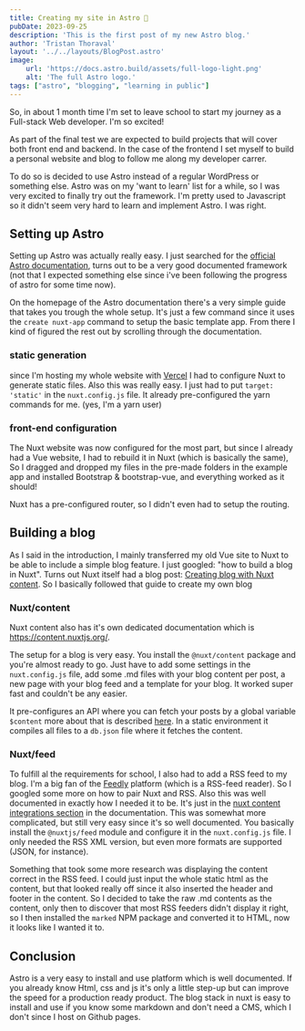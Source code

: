 ```yaml
---
title: Creating my site in Astro 🎉
pubDate: 2023-09-25
description: 'This is the first post of my new Astro blog.'
author: 'Tristan Thoraval'
layout: '../../layouts/BlogPost.astro'
image:
    url: 'https://docs.astro.build/assets/full-logo-light.png'
    alt: 'The full Astro logo.'
tags: ["astro", "blogging", "learning in public"]
---
```


So, in about 1 month time I'm set to leave school to start my journey as a Full-stack Web developer. I'm so excited!

As part of the final test we are expected to build projects that will cover both front end and backend. In the case of the frontend I set myself to build a personal website and blog to follow me along my developer carrer.

To do so is decided to use Astro instead of a regular WordPress or something else. Astro was on my 'want to learn' list for a while, so I was very excited to finally try out the framework. I'm pretty used to Javascript so it didn't seem very hard to learn and implement Astro. I was right.

## Setting up Astro

Setting up Astro was actually really easy. I just searched for the [official Astro documentation](https://nuxtjs.org/docs/2.x/get-started/installation), turns out to be a very good documented framework (not that I expected something else since i've been following the progress of astro for some time now).

On the homepage of the Astro documentation there's a very simple guide that takes you trough the whole setup. It's just a few command since it uses the `create nuxt-app` command to setup the basic template app. From there I kind of figured the rest out by scrolling through the documentation.

### static generation

since I'm hosting my whole website with [Vercel](https://pages.github.com/) I had to configure Nuxt to generate static files. Also this was really easy. I just had to put `target: 'static'` in the `nuxt.config.js` file. It already pre-configured the yarn commands for me. (yes, I'm a yarn user)

### front-end configuration

The Nuxt website was now configured for the most part, but since I already had a Vue website, I had to rebuild it in Nuxt (which is basically the same), So I dragged and dropped my files in the pre-made folders in the example app and installed Bootstrap & bootstrap-vue, and everything worked as it should!

Nuxt has a pre-configured router, so I didn't even had to setup the routing.

## Building a blog

As I said in the introduction, I mainly transferred my old Vue site to Nuxt to be able to include a simple blog feature. I just googled: "how to build a blog in Nuxt". Turns out Nuxt itself had a blog post: [Creating blog with Nuxt content](https://nuxtjs.org/blog/creating-blog-with-nuxt-content). So I basically followed that guide to create my own blog

### Nuxt/content

Nuxt content also has it's own dedicated documentation which is <https://content.nuxtjs.org/>.

The setup for a blog is very easy. You install the `@nuxt/content` package and you're almost ready to go. Just have to add some settings in the `nuxt.config.js` file, add some .md files with your blog content per post, a new page with your blog feed and a template for your blog. It worked super fast and couldn't be any easier.

It pre-configures an API where you can fetch your posts by a global variable `$content` more about that is described [here](https://content.nuxtjs.org/fetching). In a static environment it compiles all files to a `db.json` file where it fetches the content.

### Nuxt/feed

To fulfill al the requirements for school, I also had to add a RSS feed to my blog. I'm a big fan of the [Feedly](https://feedly.com/) platform (which is a RSS-feed reader). So I googled some more on how to pair Nuxt and RSS. Also this was well documented in exactly how I needed it to be. It's just in the [nuxt content integrations section](https://content.nuxtjs.org/integrations#nuxtjsfeed) in the documentation. This was somewhat more complicated, but still very easy since it's so well documented. You basically install the `@nuxtjs/feed` module and configure it in the `nuxt.config.js` file. I only needed the RSS XML version, but even more formats are supported (JSON, for instance).

Something that took some more research was displaying the content correct in the RSS feed. I could just input the whole static html as the content, but that looked really off since it also inserted the header and footer in the content. So I decided to take the raw .md contents as the content, only then to discover that most RSS feeders didn't display it right, so I then installed the `marked` NPM package and converted it to HTML, now it looks like I wanted it to.

## Conclusion

Astro is a very easy to install and use platform which is well documented. If you already know Html, css and js it's only a little step-up but can improve the speed for a production ready product. The blog stack in nuxt is easy to install and use if you know some markdown and don't need a CMS, which I don't since I host on Github pages.
